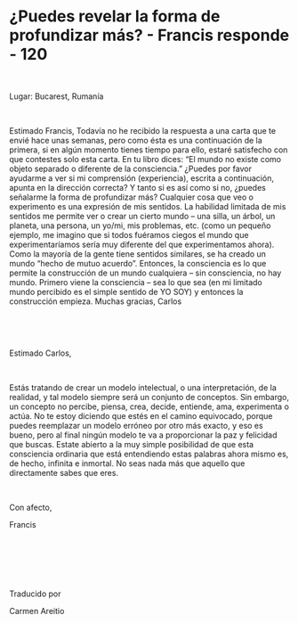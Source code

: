 # ¿Puedes revelar la forma de profundizar más? - Francis responde - 120



&nbsp;





Lugar: Bucarest, Ruman&iacute;a






&nbsp;






Estimado Francis, Todav&iacute;a no he recibido la respuesta a una carta que te envi&eacute; hace unas semanas, pero como &eacute;sta es una continuaci&oacute;n de la primera, si en alg&uacute;n momento tienes tiempo para ello, estar&eacute; satisfecho con que contestes solo esta carta. En tu libro dices: &ldquo;El mundo no existe como objeto separado o diferente de la consciencia.&rdquo; &iquest;Puedes por favor ayudarme a ver si mi comprensi&oacute;n (experiencia), escrita a continuaci&oacute;n, apunta en la direcci&oacute;n correcta? Y tanto si es as&iacute; como si no, &iquest;puedes se&ntilde;alarme la forma de profundizar m&aacute;s? Cualquier cosa que veo o experimento es una expresi&oacute;n de mis sentidos. La habilidad limitada de mis sentidos me permite ver o crear un cierto mundo &ndash; una silla, un &aacute;rbol, un planeta, una persona, un yo/mi, mis problemas, etc. (como un peque&ntilde;o ejemplo, me imagino que si todos fu&eacute;ramos ciegos el mundo que experimentar&iacute;amos ser&iacute;a muy diferente del que experimentamos ahora). Como la mayor&iacute;a de la gente tiene sentidos similares, se ha creado un mundo &ldquo;hecho de mutuo acuerdo&rdquo;. Entonces, la consciencia es lo que permite la construcci&oacute;n de un mundo cualquiera &ndash; sin consciencia, no hay mundo. Primero viene la consciencia &ndash; sea lo que sea (en mi limitado mundo percibido es el simple sentido de YO SOY) y entonces la construcci&oacute;n empieza. Muchas gracias, Carlos






&nbsp;







&nbsp;






Estimado Carlos,






&nbsp;






Est&aacute;s tratando de crear un modelo intelectual, o una interpretaci&oacute;n, de la realidad, y tal modelo siempre ser&aacute; un conjunto de conceptos. Sin embargo, un concepto no percibe, piensa, crea, decide, entiende, ama, experimenta o act&uacute;a. No te estoy diciendo que est&eacute;s en el camino equivocado, porque puedes reemplazar un modelo err&oacute;neo por otro m&aacute;s exacto, y eso es bueno, pero al final ning&uacute;n modelo te va a proporcionar la paz y felicidad que buscas. Estate abierto a la muy simple posibilidad de que esta consciencia ordinaria que est&aacute; entendiendo estas palabras ahora mismo es, de hecho, infinita e inmortal. No seas nada m&aacute;s que aquello que directamente sabes que eres.






&nbsp;






Con afecto, 





Francis






&nbsp;







&nbsp;







&nbsp;






Traducido por 






Carmen Areitio









